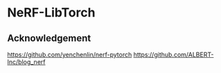 # NeRF-LibTorch
## Acknowledgement
https://github.com/yenchenlin/nerf-pytorch
https://github.com/ALBERT-Inc/blog_nerf
